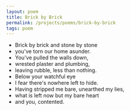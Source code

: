 ```yaml
---
layout: poem
title: Brick by Brick
permalink: /projects/poems/brick-by-brick
tags: poem
---
```


- Brick by brick and stone by stone
- you've torn our home asunder.
- You've pulled the walls down,
- wrested plaster and plumbing,
- leaving rubble, less than nothing.
- Below your watchful eye
- I fear there's nowhere left to hide.
- Having stripped me bare, unearthed my lies,
- what is left now but my bare heart
- and you, contented.
